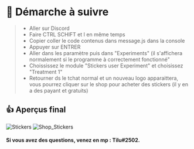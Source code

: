# 🔰 Démarche à suivre

> - Aller sur Discord
> - Faire CTRL SCHIFT et I en même temps
> - Copier coller le code contenus dans message.js dans la console
> - Appuyer sur ENTRER
> - Aller dans les paramètre puis dans "Experiments" (il s'affichera normalement si le programme à correctement fonctionné"
> - Choississez le module "Stickers user Experiment" et choisissez "Treatment 1"
> - Retourner ds le tchat normal et un nouveau logo apparaittera, vous pourrez cliquer sur le shop pour acheter des stickers (il y en a des payant et gratuits)

## 👍 Aperçus final
![Stickers](https://i.imgur.com/mkWBepD.png)
![Shop_Stickers](https://i.imgur.com/WD2mE59.png)

#### Si vous avez des questions, venez en mp : Tilu#2502.

